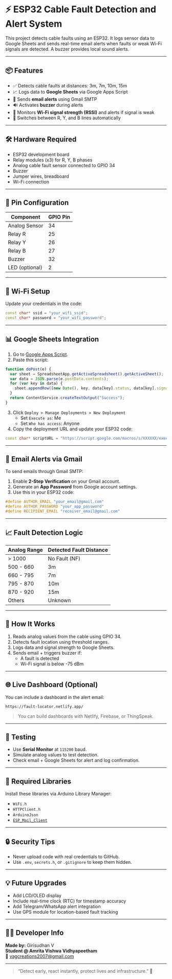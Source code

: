 # ⚡ ESP32 Cable Fault Detection and Alert System

This project detects cable faults using an ESP32. It logs sensor data to Google Sheets and sends real-time email alerts when faults or weak Wi-Fi signals are detected. A buzzer provides local sound alerts.

---

## 📦 Features

- ✅ Detects cable faults at distances: 3m, 7m, 10m, 15m  
- 📈 Logs data to **Google Sheets** via Google Apps Script  
- 📧 Sends **email alerts** using Gmail SMTP  
- 🔊 Activates **buzzer** during alerts  
- 📶 Monitors **Wi-Fi signal strength (RSSI)** and alerts if signal is weak  
- 🔁 Switches between R, Y, and B lines automatically  

---

## 🛠️ Hardware Required

- ESP32 development board  
- Relay modules (x3) for R, Y, B phases  
- Analog cable fault sensor connected to GPIO 34  
- Buzzer  
- Jumper wires, breadboard  
- Wi-Fi connection  

---

## 🔌 Pin Configuration

| Component       | GPIO Pin |
|-----------------|----------|
| Analog Sensor   | 34       |
| Relay R         | 25       |
| Relay Y         | 26       |
| Relay B         | 27       |
| Buzzer          | 32       |
| LED (optional)  | 2        |

---

## 📶 Wi-Fi Setup

Update your credentials in the code:

```cpp
const char* ssid = "your_wifi_ssid";
const char* password = "your_wifi_password";
```

---

## 📊 Google Sheets Integration

1. Go to [Google Apps Script](https://script.google.com).
2. Paste this script:

```javascript
function doPost(e) {
  var sheet = SpreadsheetApp.getActiveSpreadsheet().getActiveSheet();
  var data = JSON.parse(e.postData.contents);
  for (var key in data) {
    sheet.appendRow([new Date(), key, data[key].status, data[key].signal]);
  }
  return ContentService.createTextOutput("Success");
}
```

3. Click `Deploy > Manage Deployments > New Deployment`
   - Set `Execute as`: Me  
   - Set `Who has access`: Anyone
4. Copy the deployment URL and update your ESP32 code:

```cpp
const char* scriptURL = "https://script.google.com/macros/s/XXXXXX/exec";
```

---

## 📧 Email Alerts via Gmail

To send emails through Gmail SMTP:

1. Enable **2-Step Verification** on your Gmail account.  
2. Generate an **App Password** from Google account settings.  
3. Use this in your ESP32 code:

```cpp
#define AUTHOR_EMAIL "your_email@gmail.com"
#define AUTHOR_PASSWORD "your_app_password"
#define RECIPIENT_EMAIL "receiver_email@gmail.com"
```

---

## 📈 Fault Detection Logic

| Analog Range   | Detected Fault Distance |
|----------------|--------------------------|
| > 1000         | No Fault (NF)            |
| 500 - 660      | 3m                       |
| 660 - 795      | 7m                       |
| 795 - 870      | 10m                      |
| 870 - 920      | 15m                      |
| Others         | Unknown                  |

---

## 🧠 How It Works

1. Reads analog values from the cable using GPIO 34.  
2. Detects fault location using threshold ranges.  
3. Logs data and signal strength to Google Sheets.  
4. Sends email + triggers buzzer if:
   - A fault is detected  
   - Wi-Fi signal is below -75 dBm  

---

## 🌐 Live Dashboard (Optional)

You can include a dashboard in the alert email:

```
https://fault-locator.netlify.app/
```

> You can build dashboards with Netlify, Firebase, or ThingSpeak.

---

## 🧪 Testing

- Use **Serial Monitor** at `115200` baud.  
- Simulate analog values to test detection.  
- Check email + Google Sheets for alert and log confirmation.

---

## 🧰 Required Libraries

Install these libraries via Arduino Library Manager:

- `WiFi.h`  
- `HTTPClient.h`  
- `ArduinoJson`  
- [`ESP_Mail_Client`](https://github.com/mobizt/ESP-Mail-Client)

---

## 🔒 Security Tips

- Never upload code with real credentials to GitHub.  
- Use `.env`, `secrets.h`, or `.gitignore` to keep them hidden.

---

## 💡 Future Upgrades

- Add LCD/OLED display  
- Include real-time clock (RTC) for timestamp accuracy  
- Add Telegram/WhatsApp alert integration  
- Use GPS module for location-based fault tracking  

---

## 👨‍💻 Developer Info

**Made by:** Girisudhan V  
**Student @ Amrita Vishwa Vidhyapeetham**  
📧 [vagcreations2007@gmail.com](mailto:vagcreations2007@gmail.com)

---

> “Detect early, react instantly, protect lives and infrastructure.” 🚨
